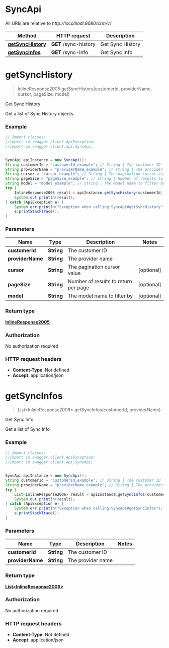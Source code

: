 # SyncApi

All URIs are relative to *http://localhost:8080/crm/v1*

Method | HTTP request | Description
------------- | ------------- | -------------
[**getSyncHistory**](SyncApi.md#getSyncHistory) | **GET** /sync-history | Get Sync History
[**getSyncInfos**](SyncApi.md#getSyncInfos) | **GET** /sync-info | Get Sync Info

<a name="getSyncHistory"></a>
# **getSyncHistory**
> InlineResponse2005 getSyncHistory(customerId, providerName, cursor, pageSize, model)

Get Sync History

Get a list of Sync History objects.

### Example
```java
// Import classes:
//import io.swagger.client.ApiException;
//import io.swagger.client.api.SyncApi;


SyncApi apiInstance = new SyncApi();
String customerId = "customerId_example"; // String | The customer ID
String providerName = "providerName_example"; // String | The provider name
String cursor = "cursor_example"; // String | The pagination cursor value
String pageSize = "pageSize_example"; // String | Number of results to return per page
String model = "model_example"; // String | The model name to filter by
try {
    InlineResponse2005 result = apiInstance.getSyncHistory(customerId, providerName, cursor, pageSize, model);
    System.out.println(result);
} catch (ApiException e) {
    System.err.println("Exception when calling SyncApi#getSyncHistory");
    e.printStackTrace();
}
```

### Parameters

Name | Type | Description  | Notes
------------- | ------------- | ------------- | -------------
 **customerId** | **String**| The customer ID |
 **providerName** | **String**| The provider name |
 **cursor** | **String**| The pagination cursor value | [optional]
 **pageSize** | **String**| Number of results to return per page | [optional]
 **model** | **String**| The model name to filter by | [optional]

### Return type

[**InlineResponse2005**](InlineResponse2005.md)

### Authorization

No authorization required

### HTTP request headers

 - **Content-Type**: Not defined
 - **Accept**: application/json

<a name="getSyncInfos"></a>
# **getSyncInfos**
> List&lt;InlineResponse2006&gt; getSyncInfos(customerId, providerName)

Get Sync Info

Get a list of Sync Info

### Example
```java
// Import classes:
//import io.swagger.client.ApiException;
//import io.swagger.client.api.SyncApi;


SyncApi apiInstance = new SyncApi();
String customerId = "customerId_example"; // String | The customer ID
String providerName = "providerName_example"; // String | The provider name
try {
    List<InlineResponse2006> result = apiInstance.getSyncInfos(customerId, providerName);
    System.out.println(result);
} catch (ApiException e) {
    System.err.println("Exception when calling SyncApi#getSyncInfos");
    e.printStackTrace();
}
```

### Parameters

Name | Type | Description  | Notes
------------- | ------------- | ------------- | -------------
 **customerId** | **String**| The customer ID |
 **providerName** | **String**| The provider name |

### Return type

[**List&lt;InlineResponse2006&gt;**](InlineResponse2006.md)

### Authorization

No authorization required

### HTTP request headers

 - **Content-Type**: Not defined
 - **Accept**: application/json

